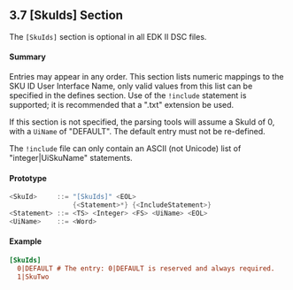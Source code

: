 <!--- @file
  3.7 [SkuIds] Section

  Copyright (c) 2006-2017, Intel Corporation. All rights reserved.<BR>

  Redistribution and use in source (original document form) and 'compiled'
  forms (converted to PDF, epub, HTML and other formats) with or without
  modification, are permitted provided that the following conditions are met:

  1) Redistributions of source code (original document form) must retain the
     above copyright notice, this list of conditions and the following
     disclaimer as the first lines of this file unmodified.

  2) Redistributions in compiled form (transformed to other DTDs, converted to
     PDF, epub, HTML and other formats) must reproduce the above copyright
     notice, this list of conditions and the following disclaimer in the
     documentation and/or other materials provided with the distribution.

  THIS DOCUMENTATION IS PROVIDED BY TIANOCORE PROJECT "AS IS" AND ANY EXPRESS OR
  IMPLIED WARRANTIES, INCLUDING, BUT NOT LIMITED TO, THE IMPLIED WARRANTIES OF
  MERCHANTABILITY AND FITNESS FOR A PARTICULAR PURPOSE ARE DISCLAIMED. IN NO
  EVENT SHALL TIANOCORE PROJECT  BE LIABLE FOR ANY DIRECT, INDIRECT, INCIDENTAL,
  SPECIAL, EXEMPLARY, OR CONSEQUENTIAL DAMAGES (INCLUDING, BUT NOT LIMITED TO,
  PROCUREMENT OF SUBSTITUTE GOODS OR SERVICES; LOSS OF USE, DATA, OR PROFITS;
  OR BUSINESS INTERRUPTION) HOWEVER CAUSED AND ON ANY THEORY OF LIABILITY,
  WHETHER IN CONTRACT, STRICT LIABILITY, OR TORT (INCLUDING NEGLIGENCE OR
  OTHERWISE) ARISING IN ANY WAY OUT OF THE USE OF THIS DOCUMENTATION, EVEN IF
  ADVISED OF THE POSSIBILITY OF SUCH DAMAGE.

-->

## 3.7 [SkuIds] Section

The `[SkuIds]` section is optional in all EDK II DSC files.

#### Summary

Entries may appear in any order. This section lists numeric mappings to the SKU
ID User Interface Name, only valid values from this list can be specified in
the defines section. Use of the `!include` statement is supported; it is
recommended that a ".txt" extension be used.

If this section is not specified, the parsing tools will assume a SkuId of 0,
with a `UiName` of "DEFAULT". The default entry must not be re-defined.

The `!include` file can only contain an ASCII (not Unicode) list of
"integer|UiSkuName" statements.

#### Prototype

```c
<SkuId>     ::= "[SkuIds]" <EOL>
                {<Statement>*} {<IncludeStatement>}
<Statement> ::= <TS> <Integer> <FS> <UiName> <EOL>
<UiName>    ::= <Word>
```

#### Example

```ini
[SkuIds]
  0|DEFAULT # The entry: 0|DEFAULT is reserved and always required.
  1|SkuTwo
```
